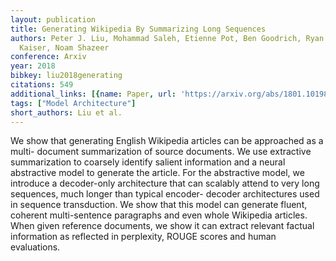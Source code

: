 ```yaml
---
layout: publication
title: Generating Wikipedia By Summarizing Long Sequences
authors: Peter J. Liu, Mohammad Saleh, Etienne Pot, Ben Goodrich, Ryan Sepassi, Lukasz
  Kaiser, Noam Shazeer
conference: Arxiv
year: 2018
bibkey: liu2018generating
citations: 549
additional_links: [{name: Paper, url: 'https://arxiv.org/abs/1801.10198'}]
tags: ["Model Architecture"]
short_authors: Liu et al.
---
```

We show that generating English Wikipedia articles can be approached as a
multi- document summarization of source documents. We use extractive
summarization to coarsely identify salient information and a neural abstractive
model to generate the article. For the abstractive model, we introduce a
decoder-only architecture that can scalably attend to very long sequences, much
longer than typical encoder- decoder architectures used in sequence
transduction. We show that this model can generate fluent, coherent
multi-sentence paragraphs and even whole Wikipedia articles. When given
reference documents, we show it can extract relevant factual information as
reflected in perplexity, ROUGE scores and human evaluations.